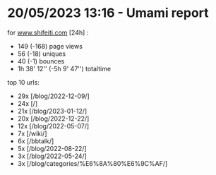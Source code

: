 # 20/05/2023 13:16 - Umami report
for www.shifeiti.com [24h] :

 - 149 (-168) page views
 - 56 (-18) uniques
 - 40 (-1) bounces
 - 1h 38' 12'' (-5h 9' 47'') totaltime


top 10 urls:
 - 29x [/blog/2022-12-09/]
 - 24x [/]
 - 21x [/blog/2023-01-12/]
 - 20x [/blog/2022-12-22/]
 - 12x [/blog/2022-05-07/]
 - 7x [/wiki/]
 - 6x [/bbtalk/]
 - 5x [/blog/2022-08-22/]
 - 3x [/blog/2022-05-24/]
 - 3x [/blog/categories/%E6%8A%80%E6%9C%AF/]


